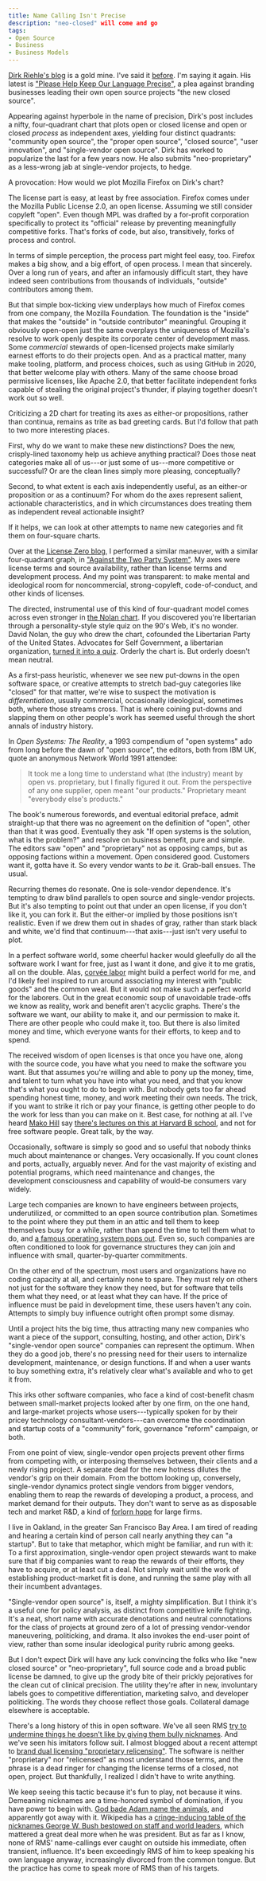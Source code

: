 ```yaml
---
title: Name Calling Isn't Precise
description: "neo-closed" will come and go
tags:
- Open Source
- Business
- Business Models
---
```


[Dirk Riehle's blog](https://dirkriehle.com/) is a gold mine.  I've said it [before](https://writing.kemitchell.com/2020/02/27/Ethics-Mess.html).  I'm saying it again.  His latest is ["Please Help Keep Our Language Precise"](https://dirkriehle.com/2020/03/12/please-help-keep-our-language-precise-single-vendor-open-source-is-neo-proprietary-source-not-closed-source/), a plea against branding businesses leading their own open source projects "the new closed source".

Appearing against hyperbole in the name of precision, Dirk's post includes a nifty, four-quadrant chart that plots open or closed license and open or closed _process_ as independent axes, yielding four distinct quadrants: "community open source", the "proper open source", "closed source", "user innovation", and "single-vendor open source".  Dirk has worked to popularize the last for a few years now.  He also submits "neo-proprietary" as a less-wrong jab at single-vendor projects, to hedge.

A provocation: How would we plot Mozilla Firefox on Dirk's chart?

The license part is easy, at least by free association.  Firefox comes under the Mozilla Public License 2.0, an open license.  Assuming we still consider copyleft "open".  Even though MPL was drafted by a for-profit corporation specifically to protect its "official" release by preventing meaningfully competitive forks.  That's forks of code, but also, transitively, forks of process and control.

In terms of simple perception, the process part might feel easy, too.  Firefox makes a big show, and a big effort, of open process.  I mean that sincerely.  Over a long run of years, and after an infamously difficult start, they have indeed seen contributions from thousands of individuals, "outside" contributors among them.

But that simple box-ticking view underplays how much of Firefox comes from one company, the Mozilla Foundation.  The foundation is the "inside" that makes the "outside" in "outside contributor" meaningful.  Grouping it obviously open-open just the same overplays the uniqueness of Mozilla's resolve to work openly despite its corporate center of development mass.  Some _commercial_ stewards of open-licensed projects make similarly earnest efforts to do their projects open.  And as a practical matter, many make tooling, platform, and process choices, such as using GitHub in 2020, that better welcome play with others.  Many of the same choose broad permissive licenses, like Apache 2.0, that better facilitate independent forks capable of stealing the original project's thunder, if playing together doesn't work out so well.

Criticizing a 2D chart for treating its axes as either-or propositions, rather than continua, remains as trite as bad greeting cards.  But I'd follow that path to two more interesting places.

First, why do we want to make these new distinctions?  Does the new, crisply-lined taxonomy help us achieve anything practical?  Does those neat categories make all of us---or just some of us---more competitive or successful?  Or are the clean lines simply more pleasing, conceptually?

Second, to what extent is each axis independently useful, as an either-or proposition or as a continuum?  For whom do the axes represent salient, actionable characteristics, and in which circumstances does treating them as independent reveal actionable insight?

If it helps, we can look at other attempts to name new categories and fit them on four-square charts.

Over at the [License Zero blog](https://blog.licensezero.com), I performed a similar maneuver, with a similar four-quadrant graph, in ["Against the Two Party System"](https://blog.licensezero.com/2018/09/16/two-party.html).  My axes were license terms and source availability, rather than license terms and development process.  And my point was transparent: to make mental and ideological room for noncommercial, strong-copyleft, code-of-conduct, and other kinds of licenses.

The directed, instrumental use of this kind of four-quadrant model comes across even stronger in [the Nolan chart](https://en.wikipedia.org/wiki/Nolan_Chart).  If you discovered you're libertarian through a personality-style style quiz on the 90's Web, it's no wonder.  David Nolan, the guy who drew the chart, cofounded the Libertarian Party of the United States.  Advocates for Self Government, a libertarian organization, [turned it into a quiz](https://en.wikipedia.org/wiki/World%27s_Smallest_Political_Quiz).  Orderly the chart is.  But orderly doesn't mean neutral.

As a first-pass heuristic, whenever we see new put-downs in the open software space, or creative attempts to stretch bad-guy categories like "closed" for that matter, we're wise to suspect the motivation is _differentiation_, usually commercial, occasionally ideological, sometimes both, where those streams cross.  That is where coining put-downs and slapping them on other people's work has seemed useful through the short annals of industry history.

In _Open Systems: The Reality_, a 1993 compendium of "open systems" ado from long before the dawn of "open source", the editors, both from IBM UK, quote an anonymous Network World 1991 attendee:

> It took me a long time to understand what (the industry) meant by open vs. proprietary, but I finally figured it out.  From the perspective of any one supplier, open meant "our products."  Proprietary meant "everybody else's products."

The book's numerous forewords, and eventual editorial preface, admit straight-up that there was no agreement on the definition of "open", other than that it was good.  Eventually they ask "If open systems is the solution, what is the problem?" and resolve on business benefit, pure and simple.  The editors saw "open" and "proprietary" not as opposing camps, but as opposing factions within a movement.  Open considered good.  Customers want it, gotta have it.  So every vendor wants to _be_ it.  Grab-ball ensues.  The usual.

Recurring themes do resonate.  One is sole-vendor dependence.  It's tempting to draw blind parallels to open source and single-vendor projects.  But it's also tempting to point out that under an open license, if you don't like it, you can fork it.  But the either-or implied by those positions isn't realistic.  Even if we drew them out in shades of gray, rather than stark black and white, we'd find that continuum---that axis---just isn't very useful to plot.

In a perfect software world, some cheerful hacker would gleefully do all the software work I want for free, just as I want it done, and give it to me gratis, all on the double.  Alas, [corvée labor](https://en.wikipedia.org/wiki/Corvée) might build a perfect world for me, and I'd likely feel inspired to run around associating my interest with "public goods" and the common weal.  But it would not make such a perfect world for the laborers.  Out in the great economic soup of unavoidable trade-offs we know as reality, work and benefit aren't acyclic graphs.  There's the software we want, our ability to make it, and our permission to make it.  There are other people who could make it, too.  But there is also limited money and time, which everyone wants for their efforts, to keep and to spend.

The received wisdom of open licenses is that once you have one, along with the source code, you have what you need to make the software you want.  But that assumes you're willing and able to pony up the money, time, and talent to turn what you have into what you need, and that you know that's what you ought to do to begin with.  But nobody gets too far ahead spending honest time, money, and work meeting their own needs.  The trick, if you want to strike it rich or pay your finance, is getting other people to do the work for less than you can make on it.  Best case, for nothing at all.  I've heard [Mako Hill](https://mako.cc/) say [there's lectures on this at Harvard B school](https://youtu.be/vBknF2yUZZ8?t=1507), and not for free software people.  Great talk, by the way.

Occasionally, software is simply so good and so useful that nobody thinks much about maintenance or changes.  Very occasionally.  If you count clones and ports, actually, arguably never.  And for the vast majority of existing and potential programs, which need maintenance and changes, the development consciousness and capability of would-be consumers vary widely.

Large tech companies are known to have engineers between projects, underutilized, or committed to an open source contribution plan.  Sometimes to the point where they put them in an attic and tell them to keep themselves busy for a while, rather than spend the time to tell them what to do, and [a famous operating system pops out](https://www.princeton.edu/~hos/frs122/unixhist/finalhis.htm).  Even so, such companies are often conditioned to look for governance structures they can join and influence with small, quarter-by-quarter commitments.

On the other end of the spectrum, most users and organizations have no coding capacity at all, and certainly none to spare.  They must rely on others not just for the software they know they need, but for software that tells them what they need, or at least what they can have.  If the price of influence must be paid in development time, these users haven't any coin.  Attempts to simply buy influence outright often prompt some dismay.

Until a project hits the big time, thus attracting many new companies who want a piece of the support, consulting, hosting, and other action, Dirk's "single-vendor open source" companies can represent the optimum.  When they do a good job, there's no pressing need for their users to internalize development, maintenance, or design functions.  If and when a user wants to buy something extra, it's relatively clear what's available and who to get it from.

This irks other software companies, who face a kind of cost-benefit chasm between small-market projects looked after by one firm, on the one hand, and large-market projects whose users---typically spoken for by their pricey technology consultant-vendors---can overcome the coordination and startup costs of a "community" fork, governance "reform" campaign, or both.

From one point of view, single-vendor open projects prevent other firms from competing with, or interposing themselves between, their clients and a newly rising project.  A separate deal for the new hotness dilutes the vendor's grip on their domain.  From the bottom looking up, conversely, single-vendor dynamics protect single vendors from bigger vendors, enabling them to reap the rewards of developing a product, a process, and market demand for their outputs.  They don't want to serve as as disposable tech and market R&D, a kind of [forlorn hope](https://en.wikipedia.org/wiki/Forlorn_hope) for large firms.

I live in Oakland, in the greater San Francisco Bay Area.  I am tired of reading and hearing a certain kind of person call nearly anything they can "a startup".  But to take that metaphor, which might be familiar, and run with it: To a first approximation, single-vendor open project stewards want to make sure that if big companies want to reap the rewards of their efforts, they have to acquire, or at least cut a deal.  Not simply wait until the work of establishing product-market fit is done, and running the same play with all their incumbent advantages.

"Single-vendor open source" is, itself, a mighty simplification.  But I think it's a useful one for policy analysis, as distinct from competitive knife fighting.  It's a neat, short name with accurate denotations and neutral connotations for the class of projects at ground zero of a lot of pressing vendor-vendor maneuvering, politicking, and drama.  It also invokes the end-user point of view, rather than some insular ideological purity rubric among geeks.

But I don't expect Dirk will have any luck convincing the folks who like "new closed source" or "neo-proprietary", full source code and a broad public license be damned, to give up the grody bite of their prickly pejoratives for the clean cut of clinical precision.  The utility they're after in new, involuntary labels goes to competitive differentiation, marketing salvo, and developer politicking.  The words they choose reflect those goals.  Collateral damage elsewhere is acceptable.

There's a long history of this in open software.  We've all seen RMS [try to undermine things he doesn't like by giving them bully nicknames](https://www.gnu.org/philosophy/words-to-avoid.html).  And we've seen his imitators follow suit.  I almost blogged about a recent attempt to [brand dual licensing "proprietary relicensing"](https://sfconservancy.org/blog/2020/jan/06/copyleft-equality/).  The software is neither "proprietary" nor "relicensed" as most understand those terms, and the phrase is a dead ringer for changing the license terms of a closed, not open, project.  But thankfully, I realized I didn't have to write anything.

We keep seeing this tactic because it's fun to play, not because it wins.  Demeaning nicknames are a time-honored symbol of domination, if you have power to begin with.  [God bade Adam name the animals](https://www.kingjamesbibleonline.org/Genesis-2-19/), and apparently got away with it.  Wikipedia has a [cringe-inducing table of the nicknames George W. Bush bestowed on staff and world leaders](https://en.wikipedia.org/wiki/List_of_nicknames_used_by_George_W._Bush), which mattered a great deal more when he was president.  But as far as I know, none of RMS' name-callings ever caught on outside his immediate, often transient, influence.  It's been exceedingly RMS of him to keep speaking his own language anyway, increasingly divorced from the common tongue.  But the practice has come to speak more of RMS than of his targets.
